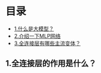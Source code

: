 # 目录
- [1.什么是大模型？](#user-content-1全连接层的作用是什么？)
- [2.介绍一下MLP网络](#user-content-2介绍一下MLP网络)
- [3.全连接层有哪些主流变体？](#user-content-3全连接层有哪些主流变体？)

<h2 id="1全连接层的作用是什么？">1.全连接层的作用是什么？</h2>

